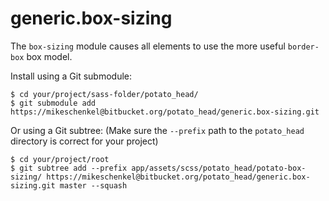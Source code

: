 # generic.box-sizing

The `box-sizing` module causes all elements to use the more useful `border-box`
box model.

Install using a Git submodule:

    $ cd your/project/sass-folder/potato_head/
    $ git submodule add https://mikeschenkel@bitbucket.org/potato_head/generic.box-sizing.git

Or using a Git subtree: (Make sure the `--prefix` path to the `potato_head`
directory is correct for your project)

    $ cd your/project/root
    $ git subtree add --prefix app/assets/scss/potato_head/potato-box-sizing/ https://mikeschenkel@bitbucket.org/potato_head/generic.box-sizing.git master --squash

